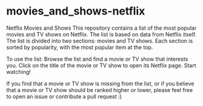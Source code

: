 # movies_and_shows-netflix

Netflix Movies and Shows
This repository contains a list of the most popular movies and TV shows on Netflix. The list is based on data from Netflix itself.
The list is divided into two sections: movies and TV shows. Each section is sorted by popularity, with the most popular item at the top.

To use the list:
Browse the list and find a movie or TV show that interests you.
Click on the title of the movie or TV show to open its Netflix page.
Start watching!

If you find that a movie or TV show is missing from the list, or if you believe that a movie or TV show should be ranked higher or lower, please feel free to open an issue or contribute a pull request :)
